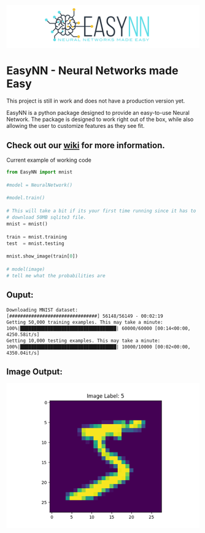 ![](https://raw.githubusercontent.com/danielwilczak101/EasyNN/media/images/readme_logo.png)

# EasyNN - Neural Networks made Easy

This project is still in work and does not have a production version yet.

EasyNN is a python package designed to provide an easy-to-use Neural Network. The package is designed to work right out of the box, while also allowing the user to customize features as they see fit. 

## Check out our [wiki](https://github.com/danielwilczak101/EasyNN/wiki) for more information.

Current example of working code
```Python
from EasyNN import mnist

#model = NeuralNetwork()

#model.train()

# This will take a bit if its your first time running since it has to
# download 50MB sqlite3 file.
mnist = mnist()

train = mnist.training
test  = mnist.testing

mnist.show_image(train[0])

# model(image)
# tell me what the probabilities are
```

## Ouput:
```
Downloading MNIST dataset:
[################################] 56148/56149 - 00:02:19
Getting 50,000 training examples. This may take a minute:
100%|███████████████████████████████████| 60000/60000 [00:14<00:00, 4250.58it/s]
Getting 10,000 testing examples. This may take a minute:
100%|███████████████████████████████████| 10000/10000 [00:02<00:00, 4350.04it/s]
```

## Image Output:
![](https://github.com/danielwilczak101/EasyNN/blob/media/images/image_preview.png)
